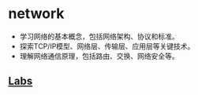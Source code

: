 # network

- 学习网络的基本概念，包括网络架构、协议和标准。
- 探索TCP/IP模型、网络层、传输层、应用层等关键技术。
- 理解网络通信原理，包括路由、交换、网络安全等。

## [Labs](Labs/README.md)

